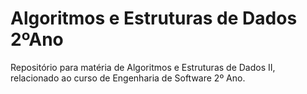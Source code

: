 # Algoritmos e Estruturas de Dados 2ºAno
Repositório para matéria de Algoritmos e Estruturas de Dados II, relacionado ao curso de Engenharia de Software 2º Ano.
